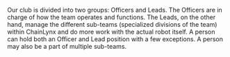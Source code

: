Our club is divided into two groups: Officers and Leads. The Officers are in charge of how the team operates and functions. The Leads, on the other hand, manage the different sub-teams (specialized divisions of the team) within ChainLynx and do more work with the actual robot itself. A person can hold both an Officer and Lead position with a few exceptions. A person may also be a part of multiple sub-teams.